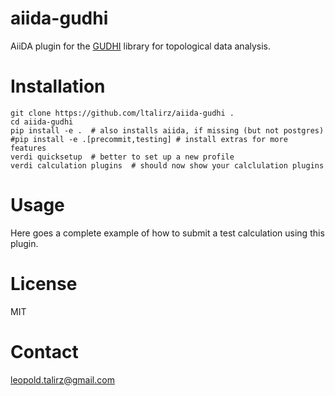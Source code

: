 # aiida-gudhi

AiiDA plugin for the [GUDHI](http://gudhi.gforge.inria.fr/) library for topological data analysis.

# Installation

```shell
git clone https://github.com/ltalirz/aiida-gudhi .
cd aiida-gudhi
pip install -e .  # also installs aiida, if missing (but not postgres)
#pip install -e .[precommit,testing] # install extras for more features
verdi quicksetup  # better to set up a new profile
verdi calculation plugins  # should now show your calclulation plugins
```

# Usage

Here goes a complete example of how to submit a test calculation using this plugin.

# License

MIT

# Contact

leopold.talirz@gmail.com
